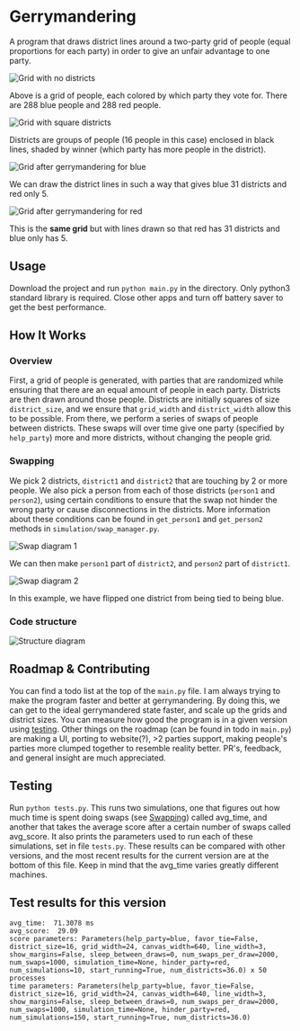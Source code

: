 # Gerrymandering
A program that draws district lines around a two-party grid of people (equal proportions for each party) in order to
give an unfair advantage to one party.

![Grid with no districts](images/no_districts.png)

Above is a grid of people, each colored by which party they vote for. There are 288 blue people and 288 red people.

![Grid with square districts](images/square_districts.png)

Districts are groups of people (16 people in this case) enclosed in black lines, shaded by winner (which party has more
people in the district).

![Grid after gerrymandering for blue](images/gerrymandered_for_blue.png)

We can draw the district lines in such a way that gives blue 31 districts and red only 5.

![Grid after gerrymandering for red](images/gerrymandered_for_red.png)

This is the **same grid** but with lines drawn so that red has 31 districts and blue only has 5.

## Usage
Download the project and run `python main.py` in the directory. Only python3 standard library is required. Close other
apps and turn off battery saver to get the best performance.

## How It Works
### Overview
First, a grid of people is generated, with parties that are randomized while ensuring that there are an equal amount of
people in each party. Districts are then drawn around those people. Districts are initially squares of size
`district_size`, and we ensure that `grid_width` and `district_width` allow this to be possible. From there, we perform
a series of swaps of people between districts. These swaps will over time give one party (specified by `help_party`)
more and more districts, without changing the people grid.

### Swapping
We pick 2 districts, `district1` and `district2` that are touching by 2 or more people. We also pick a person from each
of those districts (`person1` and `person2`), using certain conditions to ensure that the swap not hinder the wrong
party or cause disconnections in the districts. More information about these conditions can be found in `get_person1`
and `get_person2` methods in `simulation/swap_manager.py`.

![Swap diagram 1](images/swap_diagram1.png)

We can then make `person1` part of `district2`, and `person2` part of `district1`. 

![Swap diagram 2](images/swap_diagram2.png)

In this example, we have flipped one district from being tied to being blue.

### Code structure
![Structure diagram](images/code_structure.png)

## Roadmap & Contributing
You can find a todo list at the top of the `main.py` file. I am always trying to make the program faster and better at
gerrymandering. By doing this, we can get to the ideal gerrymandered state faster, and scale up the grids and district
sizes. You can measure how good the program is in a given version using [testing](##testing). Other things on the
roadmap (can be found in todo in `main.py`) are making a UI, porting to website(?), >2 parties support, making people's
parties more clumped together to resemble reality better. PR's, feedback, and general insight are much appreciated.

## Testing
Run `python tests.py`. This runs two simulations, one that figures out how much time is spent doing swaps (see
[Swapping](###swapping)) called avg_time, and another that takes the average score after a certain number of swaps
called avg_score. It also prints the parameters used to run each of these simulations, set in file `tests.py`. These
results can be compared with other versions, and the most recent results for the current version are at the bottom of
this file. Keep in mind that the avg_time varies greatly different machines.

## Test results for this version
```
avg_time:  71.3078 ms
avg_score:  29.09
score parameters: Parameters(help_party=blue, favor_tie=False, district_size=16, grid_width=24, canvas_width=640, line_width=3, show_margins=False, sleep_between_draws=0, num_swaps_per_draw=2000, num_swaps=1000, simulation_time=None, hinder_party=red, num_simulations=10, start_running=True, num_districts=36.0) x 50 processes
time parameters: Parameters(help_party=blue, favor_tie=False, district_size=16, grid_width=24, canvas_width=640, line_width=3, show_margins=False, sleep_between_draws=0, num_swaps_per_draw=2000, num_swaps=1000, simulation_time=None, hinder_party=red, num_simulations=150, start_running=True, num_districts=36.0)
```
